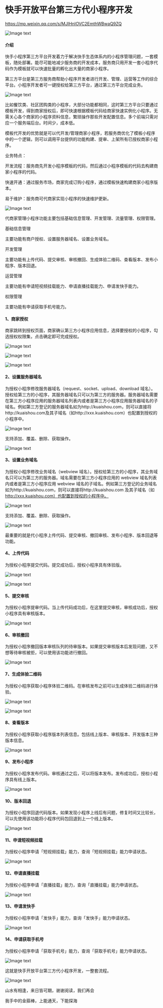 # 快手开放平台第三方代小程序开发

https://mp.weixin.qq.com/s/MJIHnIOVC2EmthWBwaQ9ZQ

![Image text](https://pic1.zhimg.com/70/v2-c29e462ce5c714b23821baf8c4af823f_1440w.png)

#### 介绍
快手小程序第三方平台开发着力于解决快手生态体系内的小程序管理问题，一套模板，随处部署。能尽可能地减少服务商的开发成本，服务商只用开发一套小程序代码作为模板就可以快速批量的孵化出大量的商家小程序。

第三方平台是第三方服务商帮助小程序开发者进行开发、管理、运营等工作的综合平台。小程序开发者可一键授权给第三方平台，通过第三方平台完成业务。

![Image text](https://pic2.zhimg.com/80/v2-63ff81cc7e52aad9a6ea8bdf35b23435_720w.png)

比如餐饮类、社区团购类的小程序，大部分功能都相同，这时第三方平台只要通过模板开发，得到商家授权后，即可快速根据模板代码给商家快速实例化小程序。无需关心各个商家的小程序资料信息，繁琐操作那些开发配置信息。多个前端只需对应一个服务端后台。时间少，成本低。

模板代开发的优势就是可以代开发/管理商家小程序，若服务商优化了模板小程序中的一个逻辑，则可以调用平台提供的功能构建、提审、上架所有已授权商家小程序。

业务特点：

开发流程：服务商先开发小程序模板的代码，然后通过小程序模板的代码去构建商家小程序的代码。

快速开通：通过服务市场，商家完成订购小程序，通过模板快速构建商家小程序版本。

易于维护：服务商可代商家实现小程序的快速维护更新。

![Image text](https://pic1.zhimg.com/80/v2-7c022ef32d4758c64cc3d0d31de90f14_720w.png)

代商家管理小程序功能主要包括基础信息管理、开发管理、流量管理、权限管理。

基础信息管理

主要功能有商户授权、设置服务器域名、设置业务域名。

开发管理

主要功能有上传代码、提交审核、审核撤回、生成体验二维码、查看版本、发布小程序、版本回退。

运营管理

主要功能有申请短视频挂载能力、申请直播挂载能力、申请发快手能力。

权限管理

主要功能有申请获取手机号能力。

#### 1、商家授权

商家跳转到授权页面，商家确认第三方小程序应用信息，选择要授权的小程序，勾选授权权限集，点击确定即可完成授权。

![Image text](https://pic1.zhimg.com/80/v2-4fa68e6a85d5d7ad112b1838428f3f28_720w.png)

![Image text](https://pic1.zhimg.com/80/v2-5d1c412b76dc5952ef6f24b4216b21a0_720w.png)

![Image text](https://pic2.zhimg.com/80/v2-3eab2298682baf54f586f881fd84a8a1_720w.png)

#### 2、设置服务器域名

为授权小程序修改服务器域名（request、socket、upload、download 域名）。授权给第三方的小程序，其服务器域名只可以为第三方的服务器。服务器域名需要在第三方小程序应用的服务器域名列表内或者是第三方小程序应用服务器域名的子域名。例如第三方登记的服务器域名如为http://kuaishou.com，则可以直接将http://kuaishou.com及其子域名（如http://xxx.kuaishou.com）也配置到授权的小程序中。
 
![Image text](https://pic4.zhimg.com/80/v2-7ea94430e692d041325acf841b08a5d3_720w.png)

支持添加、覆盖、删除、获取操作。

![Image text](https://pic4.zhimg.com/80/v2-e105c48b2c7e8b12f9615abb2a746d63_720w.png)

#### 3、设置业务域名

为授权小程序修改业务域名（webview 域名）。授权给第三方的小程序，其业务域名只可以为第三方的服务器。域名需要在第三方小程序应用的 webview 域名列表内或者是第三方小程序应用 webview 域名的子域名。例如第三方登记的业务域名如为http://kuaishou.com，则可以直接将http://kuaishou.com 及其子域名（如 http://xxx.kuaishou.com）也配置到授权的小程序中。

![Image text](https://pic1.zhimg.com/80/v2-acabb977f93d24b67ca6a19077071d2c_720w.png)

支持添加、覆盖、删除、获取操作。

![Image text](https://pic4.zhimg.com/80/v2-6ef68013b2687aaef62ad2a04128759b_720w.png)

最重要的就是代小程序上传代码、提交审核、撤回审核、发布小程序、版本回退等功能。

#### 4、上传代码

为授权小程序提交代码。提交成功后，授权小程序具有体验版。

![Image text](https://pic4.zhimg.com/80/v2-1bad7ca82cc7dc633c9953e41df5f4bf_720w.png)

![Image text](https://pic3.zhimg.com/80/v2-5e9e7318e2e83d620bcb2d4837b3186e_720w.png)

#### 5、提交审核

为授权小程序提审代码。当上传代码成功后，在这里提交审核，审核成功后，授权小程序具有审核版本。

![Image text](https://pic4.zhimg.com/80/v2-c0bab66219df4f6ad51738826dc676b7_720w.png)

#### 6、审核撤回

为授权小程序撤回版本审核队列的待审版本。如果提交审核版本后发现问题，又不想等待审核被拒，可以使用该功能进行撤回。

![Image text](https://pic2.zhimg.com/80/v2-2037c6f6d53fdc656f4b125c111ffd8d_720w.png)

#### 7、生成体验二维码

为授权小程序获取小程序体验二维码。在审核发布之前可以生成体验二维码进行体验。

![Image text](https://pic4.zhimg.com/80/v2-06acb4296cb020801fa483519363a56f_720w.png)

![Image text](https://pic2.zhimg.com/80/v2-1ecdff496179f9e54ac75182f4b96f61_720w.png)

#### 8、查看版本

为授权小程序获取小程序版本列表信息。包括线上版本、审核版本、开发版本三种版本信息。

![Image text](https://pic2.zhimg.com/80/v2-6cac9ae48a3047e85189cba568394bdd_720w.png)

#### 9、发布小程序

为授权小程序发布代码。审核通过之后，可以将版本发布。发布成功后，授权小程序具有线上版本。

![Image text](https://pic4.zhimg.com/80/v2-96c3a513afdb3e23eaa3faacfb9a9807_720w.png)

#### 10、版本回退

为授权小程序回退代码版本。如果发现小程序上线后有问题，修复时间又比较长，可以先使用该功能将小程序代码包回退到上一个线上版本。

![Image text](https://pic3.zhimg.com/80/v2-41b05c646934671c30455e5321547c6e_720w.png)

#### 11、申请短视频挂载

为授权小程序申请「短视频挂载」能力，查询「短视频挂载」能力申请状态。

![Image text](https://pic2.zhimg.com/80/v2-44d463387af9aa2ffd76b6808f0e3f71_720w.png)

#### 12、申请直播挂载

为授权小程序申请「直播挂载」能力，查询「直播挂载」能力申请状态。

![Image text](https://pic3.zhimg.com/80/v2-8d96f617a16fa10e0caac65489c95cfa_720w.png)

#### 13、申请发快手

为授权小程序申请「发快手」能力，查询「发快手」能力申请状态。

![Image text](https://pic3.zhimg.com/80/v2-8f4dabba4d6a6ddf1695ee495dfbf9e2_720w.png)

#### 14、申请获取手机号

为授权小程序申请「获取手机号」能力，查询「获取手机号」能力申请状态。

![Image text](https://pic4.zhimg.com/80/v2-0d3820b09d1d53257bc52f579a3f84af_720w.png)

这就是快手开放平台第三方代小程序开发，一整套流程。

![Image text](https://pic1.zhimg.com/80/v2-fc64ca6384d51bffb28eb6e100c1185c_720w.png)

山水有相逢，来日皆可期，谢谢阅读，我们再会

我手中的金箍棒，上能通天，下能探海
